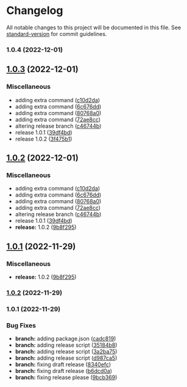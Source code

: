 # Changelog

All notable changes to this project will be documented in this file. See [standard-version](https://github.com/conventional-changelog/standard-version) for commit guidelines.

### 1.0.4 (2022-12-01)

## [1.0.3](https://github.com/shrouti1507/shrouti1507.github.io/compare/v1.0.2...v1.0.3) (2022-12-01)


### Miscellaneous

* adding extra command ([c10d2da](https://github.com/shrouti1507/shrouti1507.github.io/commit/c10d2daaf21ac73caab7c4ccf21ddb6e6d593ccb))
* adding extra command ([6c676dd](https://github.com/shrouti1507/shrouti1507.github.io/commit/6c676dd2a05e461848747de0020bb72962a93faa))
* adding extra command ([80768a0](https://github.com/shrouti1507/shrouti1507.github.io/commit/80768a0ec4f3bd9c28f15b4bb53891e856e3a74e))
* adding extra command ([72ae8cc](https://github.com/shrouti1507/shrouti1507.github.io/commit/72ae8ccd8c4c485de1e337da46f8f0a70e3c6187))
* altering release branch ([c46744b](https://github.com/shrouti1507/shrouti1507.github.io/commit/c46744baf9b473b43b6abf119971ac34df6a6404))
* release 1.0.1 ([39df4bd](https://github.com/shrouti1507/shrouti1507.github.io/commit/39df4bd261502f76a5be4ca2724f3b64e757446a))
* release 1.0.2 ([3f475b1](https://github.com/shrouti1507/shrouti1507.github.io/commit/3f475b1f8b479670ddd53ef75eb2d1e5f05d0079))

## [1.0.2](https://github.com/shrouti1507/shrouti1507.github.io/compare/v1.0.1...v1.0.2) (2022-12-01)


### Miscellaneous

* adding extra command ([c10d2da](https://github.com/shrouti1507/shrouti1507.github.io/commit/c10d2daaf21ac73caab7c4ccf21ddb6e6d593ccb))
* adding extra command ([6c676dd](https://github.com/shrouti1507/shrouti1507.github.io/commit/6c676dd2a05e461848747de0020bb72962a93faa))
* adding extra command ([80768a0](https://github.com/shrouti1507/shrouti1507.github.io/commit/80768a0ec4f3bd9c28f15b4bb53891e856e3a74e))
* adding extra command ([72ae8cc](https://github.com/shrouti1507/shrouti1507.github.io/commit/72ae8ccd8c4c485de1e337da46f8f0a70e3c6187))
* altering release branch ([c46744b](https://github.com/shrouti1507/shrouti1507.github.io/commit/c46744baf9b473b43b6abf119971ac34df6a6404))
* release 1.0.1 ([39df4bd](https://github.com/shrouti1507/shrouti1507.github.io/commit/39df4bd261502f76a5be4ca2724f3b64e757446a))
* **release:** 1.0.2 ([9b8f295](https://github.com/shrouti1507/shrouti1507.github.io/commit/9b8f29523f9ba7deb558a95bc3baaef4ad8fc9d9))

## [1.0.1](https://github.com/shrouti1507/shrouti1507.github.io/compare/v1.0.0...v1.0.1) (2022-11-29)


### Miscellaneous

* **release:** 1.0.2 ([9b8f295](https://github.com/shrouti1507/shrouti1507.github.io/commit/9b8f29523f9ba7deb558a95bc3baaef4ad8fc9d9))

### [1.0.2](https://github.com/shrouti1507/shrouti1507.github.io/compare/v1.0.0...v1.0.2) (2022-11-29)

### 1.0.1 (2022-11-29)



### Bug Fixes

* **branch:** adding package.json ([cadc819](https://github.com/shrouti1507/shrouti1507.github.io/commit/cadc819019bb7bf9b38b197a74816e86789701e1))
* **branch:** adding release script ([35184b8](https://github.com/shrouti1507/shrouti1507.github.io/commit/35184b8d4fe8ca9411cab4e456e9c15f011046ae))
* **branch:** adding release script ([3a2ba75](https://github.com/shrouti1507/shrouti1507.github.io/commit/3a2ba75fcd58be8a8deb7dfafc9b939f86108c97))
* **branch:** adding release script ([d987ca5](https://github.com/shrouti1507/shrouti1507.github.io/commit/d987ca50ba95df7c0882170c96a970e379a5f198))
* **branch:** fixing draft release ([8340efc](https://github.com/shrouti1507/shrouti1507.github.io/commit/8340efcfd7f6487e1f2961594ca5a37092e169d9))
* **branch:** fixing draft release ([b6dcd0a](https://github.com/shrouti1507/shrouti1507.github.io/commit/b6dcd0acf66df0f15cba3e76c4a1c9181e0b95df))
* **branch:** fixing release please ([9bcb369](https://github.com/shrouti1507/shrouti1507.github.io/commit/9bcb369033d154929afdcfb94730974ce9106a2e))
